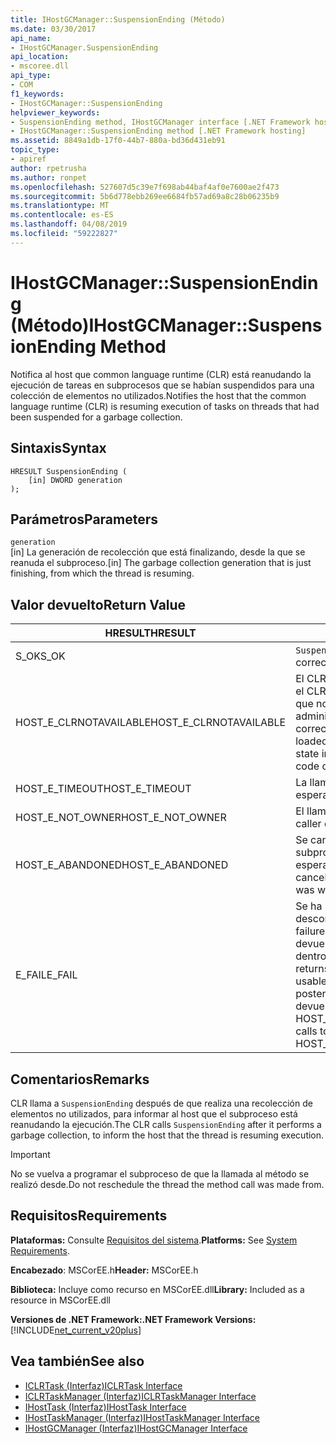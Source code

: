 ```yaml
---
title: IHostGCManager::SuspensionEnding (Método)
ms.date: 03/30/2017
api_name:
- IHostGCManager.SuspensionEnding
api_location:
- mscoree.dll
api_type:
- COM
f1_keywords:
- IHostGCManager::SuspensionEnding
helpviewer_keywords:
- SuspensionEnding method, IHostGCManager interface [.NET Framework hosting]
- IHostGCManager::SuspensionEnding method [.NET Framework hosting]
ms.assetid: 8849a1db-17f0-44b7-880a-bd36d431eb91
topic_type:
- apiref
author: rpetrusha
ms.author: ronpet
ms.openlocfilehash: 527607d5c39e7f698ab44baf4af0e7600ae2f473
ms.sourcegitcommit: 5b6d778ebb269ee6684fb57ad69a8c28b06235b9
ms.translationtype: MT
ms.contentlocale: es-ES
ms.lasthandoff: 04/08/2019
ms.locfileid: "59222827"
---
```

# <a name="ihostgcmanagersuspensionending-method"></a><span data-ttu-id="9dc40-102">IHostGCManager::SuspensionEnding (Método)</span><span class="sxs-lookup"><span data-stu-id="9dc40-102">IHostGCManager::SuspensionEnding Method</span></span>
<span data-ttu-id="9dc40-103">Notifica al host que common language runtime (CLR) está reanudando la ejecución de tareas en subprocesos que se habían suspendidos para una colección de elementos no utilizados.</span><span class="sxs-lookup"><span data-stu-id="9dc40-103">Notifies the host that the common language runtime (CLR) is resuming execution of tasks on threads that had been suspended for a garbage collection.</span></span>  
  
## <a name="syntax"></a><span data-ttu-id="9dc40-104">Sintaxis</span><span class="sxs-lookup"><span data-stu-id="9dc40-104">Syntax</span></span>  
  
```  
HRESULT SuspensionEnding (  
    [in] DWORD generation  
);  
```  
  
## <a name="parameters"></a><span data-ttu-id="9dc40-105">Parámetros</span><span class="sxs-lookup"><span data-stu-id="9dc40-105">Parameters</span></span>  
 `generation`  
 <span data-ttu-id="9dc40-106">[in] La generación de recolección que está finalizando, desde la que se reanuda el subproceso.</span><span class="sxs-lookup"><span data-stu-id="9dc40-106">[in] The garbage collection generation that is just finishing, from which the thread is resuming.</span></span>  
  
## <a name="return-value"></a><span data-ttu-id="9dc40-107">Valor devuelto</span><span class="sxs-lookup"><span data-stu-id="9dc40-107">Return Value</span></span>  
  
|<span data-ttu-id="9dc40-108">HRESULT</span><span class="sxs-lookup"><span data-stu-id="9dc40-108">HRESULT</span></span>|<span data-ttu-id="9dc40-109">Descripción</span><span class="sxs-lookup"><span data-stu-id="9dc40-109">Description</span></span>|  
|-------------|-----------------|  
|<span data-ttu-id="9dc40-110">S_OK</span><span class="sxs-lookup"><span data-stu-id="9dc40-110">S_OK</span></span>|`SuspensionEnding` <span data-ttu-id="9dc40-111">se devolvió correctamente.</span><span class="sxs-lookup"><span data-stu-id="9dc40-111">returned successfully.</span></span>|  
|<span data-ttu-id="9dc40-112">HOST_E_CLRNOTAVAILABLE</span><span class="sxs-lookup"><span data-stu-id="9dc40-112">HOST_E_CLRNOTAVAILABLE</span></span>|<span data-ttu-id="9dc40-113">El CLR no se ha cargado en un proceso o el CLR se encuentra en un estado en el que no se puede ejecutar código administrado o procesar la llamada correctamente.</span><span class="sxs-lookup"><span data-stu-id="9dc40-113">The CLR has not been loaded into a process, or the CLR is in a state in which it cannot run managed code or process the call successfully.</span></span>|  
|<span data-ttu-id="9dc40-114">HOST_E_TIMEOUT</span><span class="sxs-lookup"><span data-stu-id="9dc40-114">HOST_E_TIMEOUT</span></span>|<span data-ttu-id="9dc40-115">La llamada ha agotado el tiempo de espera.</span><span class="sxs-lookup"><span data-stu-id="9dc40-115">The call timed out.</span></span>|  
|<span data-ttu-id="9dc40-116">HOST_E_NOT_OWNER</span><span class="sxs-lookup"><span data-stu-id="9dc40-116">HOST_E_NOT_OWNER</span></span>|<span data-ttu-id="9dc40-117">El llamador no posee el bloqueo.</span><span class="sxs-lookup"><span data-stu-id="9dc40-117">The caller does not own the lock.</span></span>|  
|<span data-ttu-id="9dc40-118">HOST_E_ABANDONED</span><span class="sxs-lookup"><span data-stu-id="9dc40-118">HOST_E_ABANDONED</span></span>|<span data-ttu-id="9dc40-119">Se canceló un evento mientras un subproceso bloqueado o fibra estaba esperando en ella.</span><span class="sxs-lookup"><span data-stu-id="9dc40-119">An event was canceled while a blocked thread or fiber was waiting on it.</span></span>|  
|<span data-ttu-id="9dc40-120">E_FAIL</span><span class="sxs-lookup"><span data-stu-id="9dc40-120">E_FAIL</span></span>|<span data-ttu-id="9dc40-121">Se ha producido un error irrecuperable desconocido.</span><span class="sxs-lookup"><span data-stu-id="9dc40-121">An unknown catastrophic failure occurred.</span></span> <span data-ttu-id="9dc40-122">Cuando un método devuelve E_FAIL, CLR ya no es utilizable dentro del proceso.</span><span class="sxs-lookup"><span data-stu-id="9dc40-122">When a method returns E_FAIL, the CLR is no longer usable within the process.</span></span> <span data-ttu-id="9dc40-123">Las llamadas posteriores a métodos de hospedaje devuelven HOST_E_CLRNOTAVAILABLE.</span><span class="sxs-lookup"><span data-stu-id="9dc40-123">Subsequent calls to hosting methods return HOST_E_CLRNOTAVAILABLE.</span></span>|  
  
## <a name="remarks"></a><span data-ttu-id="9dc40-124">Comentarios</span><span class="sxs-lookup"><span data-stu-id="9dc40-124">Remarks</span></span>  
 <span data-ttu-id="9dc40-125">CLR llama a `SuspensionEnding` después de que realiza una recolección de elementos no utilizados, para informar al host que el subproceso está reanudando la ejecución.</span><span class="sxs-lookup"><span data-stu-id="9dc40-125">The CLR calls `SuspensionEnding` after it performs a garbage collection, to inform the host that the thread is resuming execution.</span></span>  
  
> [!IMPORTANT]
>  <span data-ttu-id="9dc40-126">No se vuelva a programar el subproceso de que la llamada al método se realizó desde.</span><span class="sxs-lookup"><span data-stu-id="9dc40-126">Do not reschedule the thread the method call was made from.</span></span>  
  
## <a name="requirements"></a><span data-ttu-id="9dc40-127">Requisitos</span><span class="sxs-lookup"><span data-stu-id="9dc40-127">Requirements</span></span>  
 <span data-ttu-id="9dc40-128">**Plataformas:** Consulte [Requisitos del sistema](../../../../docs/framework/get-started/system-requirements.md).</span><span class="sxs-lookup"><span data-stu-id="9dc40-128">**Platforms:** See [System Requirements](../../../../docs/framework/get-started/system-requirements.md).</span></span>  
  
 <span data-ttu-id="9dc40-129">**Encabezado**: MSCorEE.h</span><span class="sxs-lookup"><span data-stu-id="9dc40-129">**Header:** MSCorEE.h</span></span>  
  
 <span data-ttu-id="9dc40-130">**Biblioteca:** Incluye como recurso en MSCorEE.dll</span><span class="sxs-lookup"><span data-stu-id="9dc40-130">**Library:** Included as a resource in MSCorEE.dll</span></span>  
  
 **<span data-ttu-id="9dc40-131">Versiones de .NET Framework:</span><span class="sxs-lookup"><span data-stu-id="9dc40-131">.NET Framework Versions:</span></span>** [!INCLUDE[net_current_v20plus](../../../../includes/net-current-v20plus-md.md)]  
  
## <a name="see-also"></a><span data-ttu-id="9dc40-132">Vea también</span><span class="sxs-lookup"><span data-stu-id="9dc40-132">See also</span></span>

- [<span data-ttu-id="9dc40-133">ICLRTask (Interfaz)</span><span class="sxs-lookup"><span data-stu-id="9dc40-133">ICLRTask Interface</span></span>](../../../../docs/framework/unmanaged-api/hosting/iclrtask-interface.md)
- [<span data-ttu-id="9dc40-134">ICLRTaskManager (Interfaz)</span><span class="sxs-lookup"><span data-stu-id="9dc40-134">ICLRTaskManager Interface</span></span>](../../../../docs/framework/unmanaged-api/hosting/iclrtaskmanager-interface.md)
- [<span data-ttu-id="9dc40-135">IHostTask (Interfaz)</span><span class="sxs-lookup"><span data-stu-id="9dc40-135">IHostTask Interface</span></span>](../../../../docs/framework/unmanaged-api/hosting/ihosttask-interface.md)
- [<span data-ttu-id="9dc40-136">IHostTaskManager (Interfaz)</span><span class="sxs-lookup"><span data-stu-id="9dc40-136">IHostTaskManager Interface</span></span>](../../../../docs/framework/unmanaged-api/hosting/ihosttaskmanager-interface.md)
- [<span data-ttu-id="9dc40-137">IHostGCManager (Interfaz)</span><span class="sxs-lookup"><span data-stu-id="9dc40-137">IHostGCManager Interface</span></span>](../../../../docs/framework/unmanaged-api/hosting/ihostgcmanager-interface.md)
